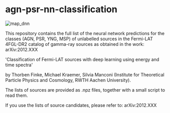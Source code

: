 # agn-psr-nn-classification

![map_dnn](https://user-images.githubusercontent.com/37272943/101777807-48eeb700-3af3-11eb-9eb2-e12479c2a7e6.png)

This repository contains the full list of the neural network predictions for the classes (AGN, PSR, YNG, MSP) of unlabelled sources in the Fermi-LAT 4FGL-DR2 catalog of gamma-ray sources as obtained in the work: arXiv:2012.XXX 

'Classification of Fermi-LAT sources with deep learning using energy and time spectra'

by Thorben Finke, Michael Kraemer, Silvia Manconi (Institute for Theoretical Particle Physics and Cosmology, RWTH Aachen University). 

The lists of sources are provided as .npz files, together with a small script to read them. 

If you use the lists of source candidates, please refer to: arXiv:2012.XXX
